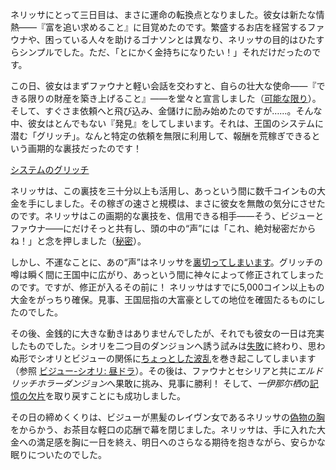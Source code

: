 <!-- title: ネリッサ・ジュリエット・レイヴンクロフト -->
<!-- status: 生存 -->

ネリッサにとって三日目は、まさに運命の転換点となりました。彼女は新たな情熱――『富を追い求めること』に目覚めたのです。繁盛するお店を経営するファウナや、困っている人々を助けるゴナソンとは異なり、ネリッサの目的はひたすらシンプルでした。ただ、「とにかく金持ちになりたい！」それだけだったのです。

この日、彼女はまずファウナと軽い会話を交わすと、自らの壮大な使命――『できる限りの財産を築き上げること』――を堂々と宣言しました（[可能な限り](https://www.youtube.com/live/LH_8d-8gZow?feature=shared&t=313)）。そして、すぐさま依頼へと飛び込み、金儲けに励み始めたのですが……。そんな中、彼女はとんでもない『発見』をしてしまいます。それは、王国のシステムに潜む「グリッチ」。なんと特定の依頼を無限に利用して、報酬を荒稼ぎできるという画期的な裏技だったのです！

[システムのグリッチ](#embed:https://www.youtube.com/live/LH_8d-8gZow?t=5125)

ネリッサは、この裏技を三十分以上も活用し、あっという間に数千コインもの大金を手にしました。その稼ぎの速さと規模は、まさに彼女を無敵の気分にさせたのです。ネリッサはこの画期的な裏技を、信用できる相手――そう、ビジューとファウナ――にだけそっと共有し、頭の中の“声”には「これ、絶対秘密だからね！」と念を押しました（[秘密](https://www.youtube.com/live/LH_8d-8gZow?feature=shared&t=5386)）。

しかし、不運なことに、あの“声”はネリッサを[裏切ってしまいます](https://www.youtube.com/live/LH_8d-8gZow?feature=shared&t=7603)。グリッチの噂は瞬く間に王国中に広がり、あっという間に神々によって修正されてしまったのです。ですが、修正が入るその前に！ ネリッサはすでに5,000コイン以上もの大金をがっちり確保。見事、王国屈指の大富豪としての地位を確固たるものにしたのでした。

その後、金銭的に大きな動きはありませんでしたが、それでも彼女の一日は充実したものでした。シオリを二つ目のダンジョンへ誘う試みは[失敗](https://www.youtube.com/live/LH_8d-8gZow?feature=shared&t=7986)に終わり、思わぬ形でシオリとビジューの関係に[ちょっとした波乱](https://www.youtube.com/live/LH_8d-8gZow?feature=shared&t=9661)を巻き起こしてしまいます（参照 [ビジュー-シオリ: 昼ドラ](#edge:shiori-bijou)）。その後は、ファウナとセシリアと共に*エルドリッチホラーダンジョン*へ果敢に挑み、見事に勝利！ そして、*一伊那尓栖*の[記憶の欠片](https://www.youtube.com/live/LH_8d-8gZow?feature=shared&t=11348)を取り戻すことにも成功しました。

その日の締めくくりは、ビジューが黒髪のレイヴン女であるネリッサの[偽物の胸](https://www.youtube.com/live/LH_8d-8gZow?feature=shared&t=12326)をからかう、お茶目な軽口の応酬で幕を閉じました。ネリッサは、手に入れた大金への満足感を胸に一日を終え、明日へのさらなる期待を抱きながら、安らかな眠りについたのでした。